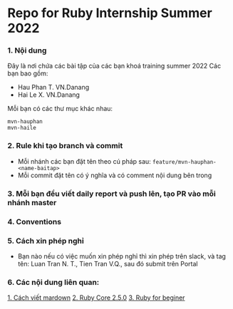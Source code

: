 # Repo for Ruby Internship Summer 2022

### 1. Nội dung
Đây là nơi chứa các bài tập của các bạn khoá training summer 2022
Các bạn bao gồm:
- Hau Phan T. VN.Danang
- Hai Le X. VN.Danang

Mỗi bạn có các thư mục khác nhau:
```
mvn-hauphan
mvn-haile
```

### 2. Rule khi tạo branch và commit
- Mỗi nhánh các bạn đặt tên theo cú pháp sau: `feature/mvn-hauphan-<name-baitap>`
- Mỗi commit đặt tên có ý nghĩa và có comment nội dung bên trong

### 3. Mỗi bạn đều viết daily report và push lên, tạo PR vào mỗi nhánh master

### 4. Conventions

### 5. Cách xin phép nghỉ
- Bạn nào nếu có việc muốn xin phép nghỉ thì xin phép trên slack, và tag tên: Luan Tran N. T., Tien Tran V.Q., sau đó submit trên Portal

### 6. Các nội dung liên quan:
[1. Cách viết mardown](https://marxi.co/)
[2. Ruby Core 2.5.0](https://ruby-doc.org/core-2.5.0/)
[3. Ruby for beginer](http://ruby-for-beginners.rubymonstas.org/)

